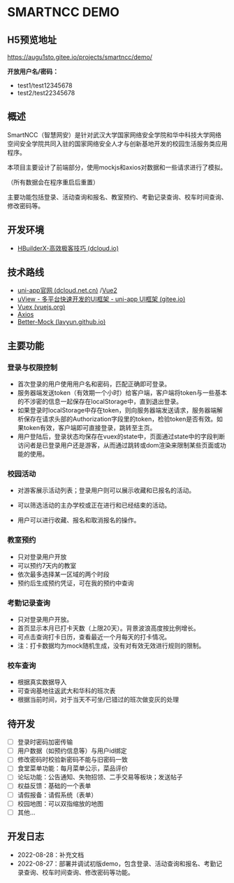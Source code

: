 # SMARTNCC DEMO

## H5预览地址

https://augu1sto.gitee.io/projects/smartncc/demo/

**开放用户名/密码：**

- test1/test12345678
- test2/test22345678

## 概述

SmartNCC（智慧网安）是针对武汉大学国家网络安全学院和华中科技大学网络空间安全学院共同入驻的国家网络安全人才与创新基地开发的校园生活服务类应用程序。

本项目主要设计了前端部分，使用mockjs和axios对数据和一些请求进行了模拟。

（所有数据会在程序重启后重置）

主要功能包括登录、活动查询和报名、教室预约、考勤记录查询、校车时间查询、修改密码等。

## 开发环境

- [HBuilderX-高效极客技巧 (dcloud.io)](https://dcloud.io/hbuilderx.html)

## 技术路线

- [uni-app官网 (dcloud.net.cn)](https://uniapp.dcloud.net.cn/) /[Vue2](https://v2.vuejs.org/)
- [uView - 多平台快速开发的UI框架 - uni-app UI框架 (gitee.io)](https://xuqu.gitee.io/)
- [Vuex (vuejs.org)](https://vuex.vuejs.org/zh/guide/)
- [Axios](https://www.axios-http.cn/)
- [Better-Mock (lavyun.github.io)](https://lavyun.github.io/better-mock/)

## 主要功能

### 登录与权限控制

- 首次登录的用户使用用户名和密码，匹配正确即可登录。
- 服务器端发送token（有效期一个小时）给客户端，客户端将token与一些基本的不涉密的信息一起保存在localStorage中，直到退出登录。
- 如果登录时localStorage中存在token，则向服务器端发送请求，服务器端解析保存在请求头部的Authorization字段里的token，检验token是否有效。如果token有效，客户端即可直接登录，跳转至主页。
- 用户登陆后，登录状态均保存在vuex的state中，页面通过state中的字段判断访问者是已登录用户还是游客，从而通过跳转或dom渲染来限制某些页面或功能的使用。

### 校园活动

- 对游客展示活动列表；登录用户则可以展示收藏和已报名的活动。

- 可以筛选活动的主办学校或正在进行和已经结束的活动。

- 用户可以进行收藏、报名和取消报名的操作。

### 教室预约

- 只对登录用户开放
- 可以预约7天内的教室
- 依次最多选择某一区域的两个时段
- 预约后生成预约凭证，可在我的预约中查询

### 考勤记录查询

- 只对登录用户开放。
- 首页显示本月已打卡天数（上限20天）。背景波浪高度按比例增长。
- 可点击查询打卡日历，查看最近一个月每天的打卡情况。
- 注：打卡数据均为mock随机生成，没有对有效无效进行规则的限制。

### 校车查询

- 根据真实数据导入
- 可查询基地往返武大和华科的班次表
- 根据当前时间，对于当天不可坐/已错过的班次做变灰的处理

## 待开发

- [ ] 登录时密码加密传输
- [ ] 用户数据（如预约信息等）与用户id绑定
- [ ] 修改密码时校验新密码不能与旧密码一致
- [ ] 食堂菜单功能：每月菜单公示，菜品评价
- [ ] 论坛功能：公告通知、失物招领、二手交易等板块；发送帖子
- [ ] 权益反馈：基础的一个表单
- [ ] 请假报备：请假系统（表单）
- [ ] 校园地图：可以双指缩放的地图
- [ ] 其他...

## 开发日志

- 2022-08-28：补充文档
- 2022-08-27：部署并调试初版demo，包含登录、活动查询和报名、考勤记录查询、校车时间查询、修改密码等功能。